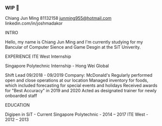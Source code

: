### WIP 👋

<!--
**CJunMing/CJunMing** is a ✨ _special_ ✨ repository because its `README.md` (this file) appears on your GitHub profile.

Here are some ideas to get you started:

- 🔭 I’m currently working on ...
- 🌱 I’m currently learning ...
- 👯 I’m looking to collaborate on ...
- 🤔 I’m looking for help with ...
- 💬 Ask me about ...
- 📫 How to reach me: ...
- 😄 Pronouns: ...
- ⚡ Fun fact: ...
-->

Chiang Jun Ming
81132158
junming955@hotmail.com
linkedin.com/in/joshmadakor 

INTRO

Hello, my name is Chiang Jun Ming and I'm currently studying for my Bancular of Computer Sience and Game Desgin at the SiT Univerity.

EXPERIENCE
ITE West Internship

Singapore Polytechnic Internship - Hong Wei Global


Shift Lead		09/2018 - 09/2019
Company:	McDonald's
Regularly performed open and close operations at our location
Managed inventory for foods, which included forecasting for special events and holidays
Received awards for "Best Accuracy" in 2019 and 2020
Acted as designated trainer for newly onboarded staff

EDUCATION

Digipen in SiT - Current
Singapore Polytechnic - 2014 – 2017
ITE West - 2012 – 2013
